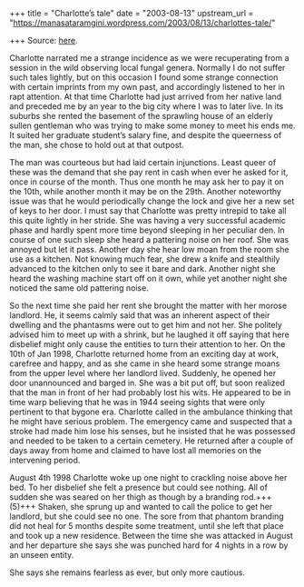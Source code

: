 +++
title = "Charlotte’s tale"
date = "2003-08-13"
upstream_url = "https://manasataramgini.wordpress.com/2003/08/13/charlottes-tale/"

+++
Source: [here](https://manasataramgini.wordpress.com/2003/08/13/charlottes-tale/).

Charlotte narrated me a strange incidence as we were recuperating from a session in the wild observing local fungal genera. Normally I do not suffer such tales lightly, but on this occasion I found some strange connection with certain imprints from my own past, and accordingly listened to her in rapt attention. At that time Charlotte had just arrived from her native land and preceded me by an year to the big city where I was to later live. In its suburbs she rented the basement of the sprawling house of an elderly sullen gentleman who was trying to make some money to meet his ends me. It suited her graduate student’s salary fine, and despite the queerness of the man, she chose to hold out at that outpost. 

The man was courteous but had laid certain injunctions. Least queer of these was the demand that she pay rent in cash when ever he asked for it, once in course of the month. Thus one month he may ask her to pay it on the 10th, while another month it may be on the 29th. Another noteworthy issue was that he would periodically change the lock and give her a new set of keys to her door. I must say that Charlotte was pretty intrepid to take all this quite lightly in her stride. She was having a very successful academic phase and hardly spent more time beyond sleeping in her peculiar den. In course of one such sleep she heard a pattering noise on her roof. She was annoyed but let it pass. Another day she hear low moan from the room she use as a kitchen. Not knowing much fear, she drew a knife and stealthily advanced to the kitchen only to see it bare and dark. Another night she heard the washing machine start off on it own, while yet another night she noticed the same old pattering noise.

So the next time she paid her rent she brought the matter with her morose landlord. He, it seems calmly said that was an inherent aspect of their dwelling and the phantasms were out to get him and not her. She politely advised him to meet up with a shrink, but he laughed it off saying that here disbelief might only cause the entities to turn their attention to her. On the 10th of Jan 1998, Charlotte returned home from an exciting day at work, carefree and happy, and as she came in she heard some strange moans from the upper level where her landlord lived. Suddenly, he opened her door unannounced and barged in. She was a bit put off, but soon realized that the man in front of her had probably lost his wits. He appeared to be in time warp believing that he was in 1944 seeing sights that were only pertinent to that bygone era. Charlotte called in the ambulance thinking that he might have serious problem. The emergency came and suspected that a stroke had made him lose his senses, but he insisted that he was possessed and needed to be taken to a certain cemetery. He returned after a couple of days away from home and claimed to have lost all memories on the intervening period.

August 4th 1998 Charlotte woke up one night to crackling noise above her bed. To her disbelief she felt a presence but could see nothing. All of sudden she was seared on her thigh as though by a branding rod.+++(5)+++ Shaken, she sprung up and wanted to call the police to get her landlord, but she could see no one. The sore from that phantom branding did not heal for 5 months despite some treatment, until she left that place and took up a new residence. Between the time she was attacked in August and her departure she says she was punched hard for 4 nights in a row by an unseen entity.

She says she remains fearless as ever, but only more cautious.

